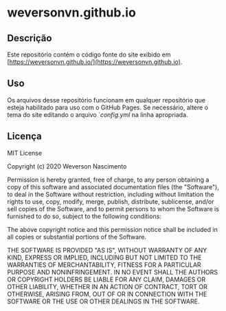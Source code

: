 # weversonvn.github.io

## Descrição

Este repositório contém o código fonte do site exibido em [https://weversonvn.github.io/](https://weversonvn.github.io).

## Uso

Os arquivos desse repositório funcionam em qualquer repositório que esteja habilitado para uso com o GitHub Pages. Se necessário, altere o tema do site editando o arquivo `_config.yml_ na linha apropriada.

## Licença

MIT License

Copyright (c) 2020 Weverson Nascimento

Permission is hereby granted, free of charge, to any person obtaining a copy
of this software and associated documentation files (the "Software"), to deal
in the Software without restriction, including without limitation the rights
to use, copy, modify, merge, publish, distribute, sublicense, and/or sell
copies of the Software, and to permit persons to whom the Software is
furnished to do so, subject to the following conditions:

The above copyright notice and this permission notice shall be included in all
copies or substantial portions of the Software.

THE SOFTWARE IS PROVIDED "AS IS", WITHOUT WARRANTY OF ANY KIND, EXPRESS OR
IMPLIED, INCLUDING BUT NOT LIMITED TO THE WARRANTIES OF MERCHANTABILITY,
FITNESS FOR A PARTICULAR PURPOSE AND NONINFRINGEMENT. IN NO EVENT SHALL THE
AUTHORS OR COPYRIGHT HOLDERS BE LIABLE FOR ANY CLAIM, DAMAGES OR OTHER
LIABILITY, WHETHER IN AN ACTION OF CONTRACT, TORT OR OTHERWISE, ARISING FROM,
OUT OF OR IN CONNECTION WITH THE SOFTWARE OR THE USE OR OTHER DEALINGS IN THE
SOFTWARE.
